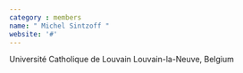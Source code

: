 ```yaml
---
category : members
name: " Michel Sintzoff " 
website: '#'
---
```

Université Catholique de Louvain
Louvain-la-Neuve, Belgium

